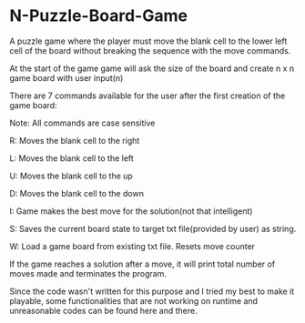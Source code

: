 # N-Puzzle-Board-Game
 A puzzle game where the player must move the blank cell to the lower left cell of the board without breaking the sequence with the move commands.

At the start of the game game will ask the size of the board and create n x n game board with user input(n)

There are 7 commands available for the user after the first creation of the game board:

Note: All commands are case sensitive

R: Moves the blank cell to the right

L: Moves the blank cell to the left

U: Moves the blank cell to the up

D: Moves the blank cell to the down

I: Game makes the best move for the solution(not that intelligent)

S: Saves the current board state to target txt file(provided by user) as string.

W: Load a game board from existing txt file. Resets move counter

If the game reaches a solution after a move, it will print total number of moves made and terminates the program.

Since the code wasn't written for this purpose and I tried my best to make it playable, some functionalities that are not working on runtime and unreasonable codes can be found here and there.

